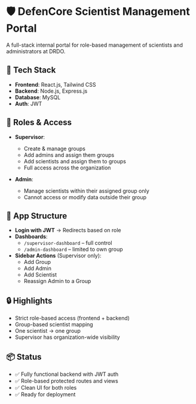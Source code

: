 # 🛡️ DefenCore Scientist Management Portal

A full-stack internal portal for role-based management of scientists and administrators at DRDO.

## 🚀 Tech Stack

- **Frontend**: React.js, Tailwind CSS  
- **Backend**: Node.js, Express.js  
- **Database**: MySQL
- **Auth**: JWT

## 🔐 Roles & Access

- **Supervisor**:  
  - Create & manage groups  
  - Add admins and assign them groups  
  - Add scientists and assign them to groups  
  - Full access across the organization

- **Admin**:  
  - Manage scientists within their assigned group only  
  - Cannot access or modify data outside their group

## 🧭 App Structure

- **Login with JWT** → Redirects based on role  
- **Dashboards**:  
  - `/supervisor-dashboard` – full control  
  - `/admin-dashboard` – limited to own group  
- **Sidebar Actions** (Supervisor only):  
  - Add Group  
  - Add Admin  
  - Add Scientist  
  - Reassign Admin to a Group  

## 🔒 Highlights

- Strict role-based access (frontend + backend)  
- Group-based scientist mapping  
- One scientist → one group  
- Supervisor has organization-wide visibility

## 📦 Status

- ✅ Fully functional backend with JWT auth  
- ✅ Role-based protected routes and views  
- ✅ Clean UI for both roles  
- ✅ Ready for deployment
